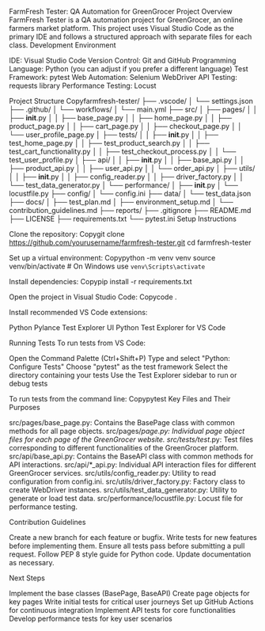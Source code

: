 FarmFresh Tester: QA Automation for GreenGrocer
Project Overview
FarmFresh Tester is a QA automation project for GreenGrocer, an online farmers market platform. This project uses Visual Studio Code as the primary IDE and follows a structured approach with separate files for each class.
Development Environment

IDE: Visual Studio Code
Version Control: Git and GitHub
Programming Language: Python (you can adjust if you prefer a different language)
Test Framework: pytest
Web Automation: Selenium WebDriver
API Testing: requests library
Performance Testing: Locust

Project Structure
Copyfarmfresh-tester/
├── .vscode/
│   └── settings.json
├── .github/
│   └── workflows/
│       └── main.yml
├── src/
│   ├── pages/
│   │   ├── __init__.py
│   │   ├── base_page.py
│   │   ├── home_page.py
│   │   ├── product_page.py
│   │   ├── cart_page.py
│   │   ├── checkout_page.py
│   │   └── user_profile_page.py
│   ├── tests/
│   │   ├── __init__.py
│   │   ├── test_home_page.py
│   │   ├── test_product_search.py
│   │   ├── test_cart_functionality.py
│   │   ├── test_checkout_process.py
│   │   └── test_user_profile.py
│   ├── api/
│   │   ├── __init__.py
│   │   ├── base_api.py
│   │   ├── product_api.py
│   │   ├── user_api.py
│   │   └── order_api.py
│   ├── utils/
│   │   ├── __init__.py
│   │   ├── config_reader.py
│   │   ├── driver_factory.py
│   │   └── test_data_generator.py
│   └── performance/
│       ├── __init__.py
│       └── locustfile.py
├── config/
│   └── config.ini
├── data/
│   └── test_data.json
├── docs/
│   ├── test_plan.md
│   ├── environment_setup.md
│   └── contribution_guidelines.md
├── reports/
├── .gitignore
├── README.md
├── LICENSE
├── requirements.txt
└── pytest.ini
Setup Instructions

Clone the repository:
Copygit clone https://github.com/yourusername/farmfresh-tester.git
cd farmfresh-tester

Set up a virtual environment:
Copypython -m venv venv
source venv/bin/activate  # On Windows use `venv\Scripts\activate`

Install dependencies:
Copypip install -r requirements.txt

Open the project in Visual Studio Code:
Copycode .

Install recommended VS Code extensions:

Python
Pylance
Test Explorer UI
Python Test Explorer for VS Code



Running Tests
To run tests from VS Code:

Open the Command Palette (Ctrl+Shift+P)
Type and select "Python: Configure Tests"
Choose "pytest" as the test framework
Select the directory containing your tests
Use the Test Explorer sidebar to run or debug tests

To run tests from the command line:
Copypytest
Key Files and Their Purposes

src/pages/base_page.py: Contains the BasePage class with common methods for all page objects.
src/pages/*_page.py: Individual page object files for each page of the GreenGrocer website.
src/tests/test_*.py: Test files corresponding to different functionalities of the GreenGrocer platform.
src/api/base_api.py: Contains the BaseAPI class with common methods for API interactions.
src/api/*_api.py: Individual API interaction files for different GreenGrocer services.
src/utils/config_reader.py: Utility to read configuration from config.ini.
src/utils/driver_factory.py: Factory class to create WebDriver instances.
src/utils/test_data_generator.py: Utility to generate or load test data.
src/performance/locustfile.py: Locust file for performance testing.

Contribution Guidelines

Create a new branch for each feature or bugfix.
Write tests for new features before implementing them.
Ensure all tests pass before submitting a pull request.
Follow PEP 8 style guide for Python code.
Update documentation as necessary.

Next Steps

Implement the base classes (BasePage, BaseAPI)
Create page objects for key pages
Write initial tests for critical user journeys
Set up GitHub Actions for continuous integration
Implement API tests for core functionalities
Develop performance tests for key user scenarios
